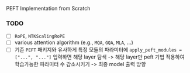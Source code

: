 PEFT Implementation from Scratch

### TODO

- [ ] `RoPE`, `NTKScalingRoPE`
- [ ] various attention algorithm (e.g., `MQA`, `GQA`, `MLA`, ...)
- [ ] 기존 `PEFT` 패키지와 유사하게 특정 모듈의 파라미터에 `apply_peft_modules = ["...", "..."]` 입력하면 해당 layer 탐색 -> 해당 layer만 peft 기법 적용하여 학습가능한 파라미터 수 감소시키기 -> 최종 model 출력 방향